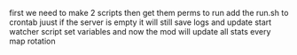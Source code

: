 first we need to make 2 scripts then get them perms to run add the run.sh to crontab juust if the server is empty it will still save logs and update start watcher script set variables and now the mod will update all stats every map rotation 
